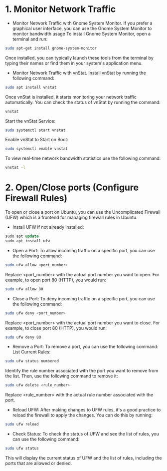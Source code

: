 # 1. Monitor Network Traffic

*  Monitor Network Traffic with Gnome System Monitor.
If you prefer a graphical user interface, you can use the Gnome System Monitor to monitor bandwidth usage
To install Gnome System Monitor, open a terminal and run:
```bash
sudo apt-get install gnome-system-monitor
```
Once installed, you can typically launch these tools from the terminal by typing their names or find them in your system's application menu. 

* Monitor Network Traffic with vnStat.
Install vnStat by running the following command:
```bash
sudo apt install vnstat
```
Once vnStat is installed, it starts monitoring your network traffic automatically. You can check the status of vnStat by running the command:
```bash
vnstat
```
Start the vnStat Service:
```bash
sudo systemctl start vnstat
```
Enable vnStat to Start on Boot:
```bash
sudo systemctl enable vnstat
```
To view real-time network bandwidth statistics use the following command:
```bash
vnstat -l
```

# 2. Open/Close ports (Configure Firewall Rules)
To open or close a port on Ubuntu, you can use the Uncomplicated Firewall (UFW) which is a frontend for managing firewall rules in Ubuntu.
* Install UFW if not already installed:
```sql
sudo apt update
sudo apt install ufw
```

* Open a Port:
To allow incoming traffic on a specific port, you can use the following command:
```bash
sudo ufw allow <port_number>
```
Replace <port_number> with the actual port number you want to open. For example, to open port 80 (HTTP), you would run:
```bash
sudo ufw allow 80
```

* Close a Port:
To deny incoming traffic on a specific port, you can use the following command:
```bash
sudo ufw deny <port_number>
```
Replace <port_number> with the actual port number you want to close. For example, to close port 80 (HTTP), you would run:
```bash
sudo ufw deny 80
```
* Remove a Port:
To remove a port, you can use the following command:
List Current Rules:
```bash
sudo ufw status numbered
```
Identify the rule number associated with the port you want to remove from the list. Then, use the following command to remove it:
```bash
sudo ufw delete <rule_number>
```
Replace <rule_number> with the actual rule number associated with the port.

* Reload UFW:
After making changes to UFW rules, it's a good practice to reload the firewall to apply the changes. You can do this by running:
```bash
sudo ufw reload
```

* Check Status:
To check the status of UFW and see the list of rules, you can use the following command:
```bash
sudo ufw status
```
This will display the current status of UFW and the list of rules, including the ports that are allowed or denied.

